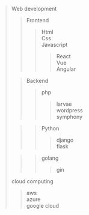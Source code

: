 >Web development <br>
>>Frontend <br>
>>>Html <br>
Css <br>
Javascript
>>>>React <br>
Vue <br>
Angular
>
>>Backend <br>
>>>php
>>>>larvae <br>
wordpress <br>
symphony <br>
>
>>>Python
>>>> django <br>
flask
>
>>>golang
>>>> gin
>
>cloud computing
>> aws <br>
>> azure <br>
>> google cloud
